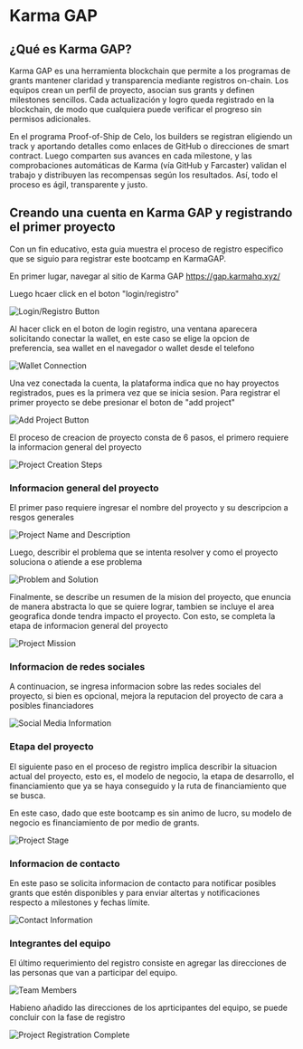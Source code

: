 # Karma GAP

## ¿Qué es Karma GAP?

Karma GAP es una herramienta blockchain que permite a los programas de grants mantener claridad y transparencia mediante registros on-chain. Los equipos crean un perfil de proyecto, asocian sus grants y definen milestones sencillos. Cada actualización y logro queda registrado en la blockchain, de modo que cualquiera puede verificar el progreso sin permisos adicionales.

En el programa Proof-of-Ship de Celo, los builders se registran eligiendo un track y aportando detalles como enlaces de GitHub o direcciones de smart contract. Luego comparten sus avances en cada milestone, y las comprobaciones automáticas de Karma (vía GitHub y Farcaster) validan el trabajo y distribuyen las recompensas según los resultados. Así, todo el proceso es ágil, transparente y justo.

## Creando una cuenta en Karma GAP y registrando el primer proyecto

Con un fin educativo, esta guia muestra el proceso de registro especifico que se siguio para registrar este bootcamp en KarmaGAP.

En primer lugar, navegar al sitio de Karma GAP https://gap.karmahq.xyz/

Luego hcaer click en el boton "login/registro" 

![Login/Registro Button](../karma-guide-assets/karma1.png)

Al hacer click en el boton de login registro, una ventana aparecera solicitando conectar la wallet, en este caso se elige la opcion de preferencia, sea wallet en el navegador o wallet desde el telefono

![Wallet Connection](../karma-guide-assets/karma2.png)

Una vez conectada la cuenta, la plataforma indica que no hay proyectos registrados, pues es la primera vez que se inicia sesion.
Para registrar el primer proyecto se debe presionar el boton de "add project"

![Add Project Button](../karma-guide-assets/karma3.png)

El proceso de creacion de proyecto consta de 6 pasos, el primero requiere la informacion general del proyecto

![Project Creation Steps](../karma-guide-assets/karma4.png)

### Informacion general del proyecto

El primer paso requiere ingresar el nombre del proyecto y su descripcion a resgos generales

![Project Name and Description](../karma-guide-assets/karma5.png)

Luego, describir el problema que se intenta resolver y como el proyecto soluciona o atiende a ese problema

![Problem and Solution](../karma-guide-assets/karma6.png)

Finalmente, se describe un resumen de la mision del proyecto, que enuncia de manera abstracta lo que se quiere lograr, tambien se incluye el area geografica donde tendra impacto el proyecto. Con esto, se completa la etapa de informacion general del proyecto

![Project Mission](../karma-guide-assets/karma7.png)

### Informacion de redes sociales 

A continuacion, se ingresa informacion sobre las redes sociales del proyecto, si bien es opcional, mejora la reputacion del proyecto de cara a posibles financiadores 

![Social Media Information](../karma-guide-assets/karma8.png)

### Etapa del proyecto

El siguiente paso en el proceso de registro implica describir la situacion actual del proyecto, esto es, el modelo de negocio, la etapa de desarrollo, el financiamiento que ya se haya conseguido y la ruta de financiamiento que se busca.

En este caso, dado que este bootcamp es sin animo de lucro, su modelo de negocio es financiamiento de por medio de grants. 

![Project Stage](../karma-guide-assets/karma9.png)

### Informacion de contacto

En este paso se solicita informacion de contacto para notificar posibles grants que estén disponibles y para enviar altertas y notificaciones respecto a milestones y fechas límite. 

![Contact Information](../karma-guide-assets/karma10.png)

### Integrantes del equipo

El último requerimiento del registro consiste en agregar las direcciones de las personas que van a participar del equipo.

![Team Members](../karma-guide-assets/karma11.png)

Habieno añadido las direcciones de los aprticipantes del equipo, se puede concluir con la fase de registro

![Project Registration Complete](../karma-guide-assets/karma12.png)



